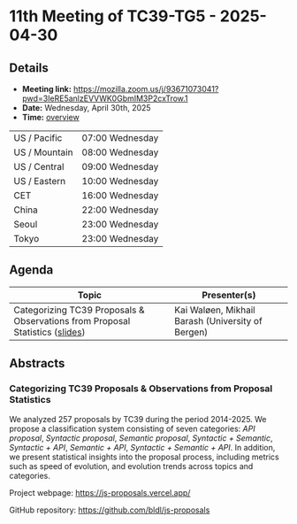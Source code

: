 # 11th Meeting of TC39-TG5 - 2025-04-30

## Details
- **Meeting link:** https://mozilla.zoom.us/j/93671073041?pwd=3IeRE5anlzEVVWK0GbmIM3P2cxTrow.1
- **Date:** Wednesday, April 30th, 2025
- **Time:** [overview](https://www.timeanddate.com/worldclock/converter.html?iso=20250430T140000&p1=tz_pt&p2=tz_mt&p3=tz_ct&p4=tz_et&p5=tz_cest&p6=tz_cst-china&p7=tz_kst&p8=tz_jst)
  
|               |                 |
| ------------- | --------------- |
| US / Pacific  | 07:00 Wednesday |
| US / Mountain | 08:00 Wednesday |
| US / Central  | 09:00 Wednesday |
| US / Eastern  | 10:00 Wednesday |
|          CET  | 16:00 Wednesday |
|        China  | 22:00 Wednesday |
|        Seoul  | 23:00 Wednesday |
|        Tokyo  | 23:00 Wednesday |



## Agenda
|Topic|Presenter(s)|
|-----|------------|
|Categorizing TC39 Proposals & Observations from Proposal Statistics ([slides](https://github.com/bldl/js-proposals/blob/main/Data%20Analysis/Presentation/tc39%20proposals%20observations.pdf))|Kai Waløen, Mikhail Barash (University of Bergen)|

## Abstracts

### Categorizing TC39 Proposals & Observations from Proposal Statistics

We analyzed 257 proposals by TC39 during the period 2014-2025. We propose a classification system consisting of seven categories:
_API proposal_, _Syntactic proposal_, _Semantic proposal_, _Syntactic + Semantic_, _Syntactic + API_, _Semantic + API_, _Syntactic + Semantic + API_.
In addition, we present statistical insights into the proposal process, including metrics such as speed of evolution, and evolution
trends across topics and categories.

Project webpage: https://js-proposals.vercel.app/

GitHub repository: https://github.com/bldl/js-proposals
